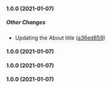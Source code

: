 #### 1.0.0 (2021-01-07)

##### Other Changes

* Updating the About title ([a36ed859](https://github.com/Saint-Cyr/Exo/commit/a36ed859f0aeb8ff543d5ed995944a5fe731485a))

#### 1.0.0 (2021-01-07)

#### 1.0.0 (2021-01-07)

#### 1.0.0 (2021-01-07)

